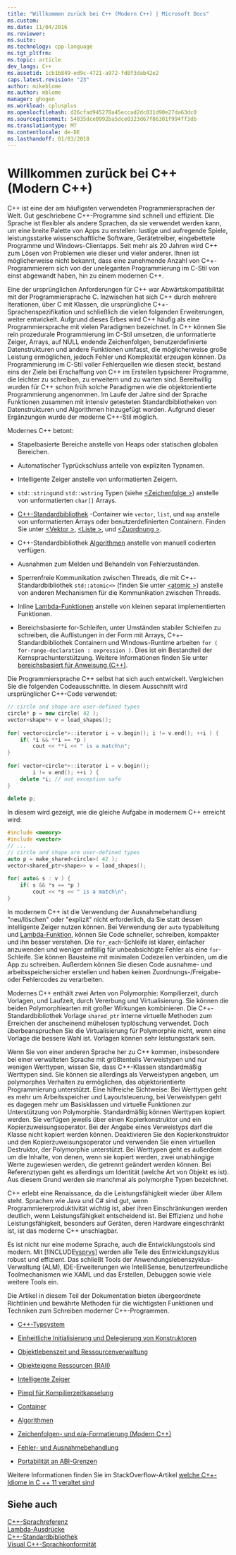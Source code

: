 ```yaml
---
title: "Willkommen zurück bei C++ (Modern C++) | Microsoft Docs"
ms.custom: 
ms.date: 11/04/2016
ms.reviewer: 
ms.suite: 
ms.technology: cpp-language
ms.tgt_pltfrm: 
ms.topic: article
dev_langs: C++
ms.assetid: 1cb1b849-ed9c-4721-a972-fd8f3dab42e2
caps.latest.revision: "23"
author: mikeblome
ms.author: mblome
manager: ghogen
ms.workload: cplusplus
ms.openlocfilehash: d26cfad945278a45eccad2dc031d90e27da63dc0
ms.sourcegitcommit: 54035dce0992ba5dce0323d67f86301f994ff3db
ms.translationtype: MT
ms.contentlocale: de-DE
ms.lasthandoff: 01/03/2018
---
```

# <a name="welcome-back-to-c-modern-c"></a>Willkommen zurück bei C++ (Modern C++)
C++ ist eine der am häufigsten verwendeten Programmiersprachen der Welt. Gut geschriebene C++-Programme sind schnell und effizient. Die Sprache ist flexibler als andere Sprachen, da sie verwendet werden kann, um eine breite Palette von Apps zu erstellen: lustige und aufregende Spiele, leistungsstarke wissenschaftliche Software, Gerätetreiber, eingebettete Programme und Windows-Clientapps. Seit mehr als 20 Jahren wird C++ zum Lösen von Problemen wie dieser und vieler anderer. Ihnen ist möglicherweise nicht bekannt, dass eine zunehmende Anzahl von C++-Programmierern sich von der uneleganten Programmierung im C-Stil von einst abgewandt haben, hin zu einem modernen C++.  
  
 Eine der ursprünglichen Anforderungen für C++ war Abwärtskompatibilität mit der Programmiersprache C. Inzwischen hat sich C++ durch mehrere Iterationen, über C mit Klassen, die ursprüngliche C++-Sprachenspezifikation und schließlich die vielen folgenden Erweiterungen, weiter entwickelt. Aufgrund dieses Erbes wird C++ häufig als eine Programmiersprache mit vielen Paradigmen bezeichnet. In C++ können Sie rein prozedurale Programmierung im C-Stil umsetzen, die unformatierte Zeiger, Arrays, auf NULL endende Zeichenfolgen, benutzerdefinierte Datenstrukturen und andere Funktionen umfasst, die möglicherweise große Leistung ermöglichen, jedoch Fehler und Komplexität erzeugen können.  Da Programmierung im C-Stil voller Fehlerquellen wie diesen steckt, bestand eins der Ziele bei Erschaffung von C++ im Erstellen typsicherer Programme, die leichter zu schreiben, zu erweitern und zu warten sind. Bereitwillig wurden für C++ schon früh solche Paradigmen wie die objektorientierte Programmierung angenommen. Im Laufe der Jahre sind der Sprache Funktionen zusammen mit intensiv getesteten Standardbibliotheken von Datenstrukturen und Algorithmen hinzugefügt worden. Aufgrund dieser Ergänzungen wurde der moderne C++-Stil möglich.  
  
 Modernes C++ betont:  
  
-   Stapelbasierte Bereiche anstelle von Heaps oder statischen globalen Bereichen.  
  
-   Automatischer Typrückschluss antelle von expliziten Typnamen.  
  
-   Intelligente Zeiger anstelle von unformatierten Zeigern.  
  
-   `std::string`und `std::wstring` Typen (siehe [ \<Zeichenfolge >](../standard-library/string.md)) anstelle von unformatierten `char[]` Arrays.  
  
-   [C++-Standardbibliothek](../standard-library/cpp-standard-library-header-files.md) -Container wie `vector`, `list`, und `map` anstelle von unformatierten Arrays oder benutzerdefinierten Containern. Finden Sie unter [ \<Vektor >](../standard-library/vector.md), [ \<Liste >](../standard-library/list.md), und [ \<Zuordnung >](../standard-library/map.md).  
  
-   C++-Standardbibliothek [Algorithmen](../standard-library/algorithm.md) anstelle von manuell codierten verfügen.  
  
-   Ausnahmen zum Melden und Behandeln von Fehlerzuständen.  
  
-   Sperrenfreie Kommunikation zwischen Threads, die mit C++-Standardbibliothek `std::atomic<>` (finden Sie unter [ \<atomic >](../standard-library/atomic.md)) anstelle von anderen Mechanismen für die Kommunikation zwischen Threads.  
  
-   Inline [Lambda-Funktionen](../cpp/lambda-expressions-in-cpp.md) anstelle von kleinen separat implementierten Funktionen.  
  
-   Bereichsbasierte for-Schleifen, unter Umständen stabiler Schleifen zu schreiben, die Auflistungen in der Form mit Arrays, C++-Standardbibliothek Containern und Windows-Runtime arbeiten `for ( for-range-declaration : expression )`. Dies ist ein Bestandteil der Kernsprachunterstützung. Weitere Informationen finden Sie unter [bereichsbasiert für Anweisung (C++)](../cpp/range-based-for-statement-cpp.md).  
  
 Die Programmiersprache C++ selbst hat sich auch entwickelt. Vergleichen Sie die folgenden Codeausschnitte. In diesem Ausschnitt wird ursprünglicher C++-Code verwendet:  
  
```cpp  
// circle and shape are user-defined types  
circle* p = new circle( 42 );   
vector<shape*> v = load_shapes();  
  
for( vector<circle*>::iterator i = v.begin(); i != v.end(); ++i ) {  
    if( *i && **i == *p )  
        cout << **i << " is a match\n";  
}  
  
for( vector<circle*>::iterator i = v.begin();  
        i != v.end(); ++i ) {  
    delete *i; // not exception safe  
}  
  
delete p;  
```  
  
 In diesem wird gezeigt, wie die gleiche Aufgabe in modernem C++ erreicht wird:  
  
```cpp  
#include <memory>  
#include <vector>  
// ...  
// circle and shape are user-defined types  
auto p = make_shared<circle>( 42 );  
vector<shared_ptr<shape>> v = load_shapes();  
  
for( auto& s : v ) {  
    if( s && *s == *p )  
        cout << *s << " is a match\n";  
} 
```  
  
 In modernem C++ ist die Verwendung der Ausnahmebehandlung "neu/löschen" oder "explizit" nicht erforderlich, da Sie statt dessen intelligente Zeiger nutzen können. Bei Verwendung der `auto` typableitung und [Lambda-Funktion](../cpp/lambda-expressions-in-cpp.md), können Sie Code schneller, schreiben, kompakter und ihn besser verstehen. Die `for_each`-Schleife ist klarer, einfacher anzuwenden und weniger anfällig für unbeabsichtigte Fehler als eine `for`-Schleife. Sie können Bausteine mit minimalen Codezeilen verbinden, um die App zu schreiben. Außerdem können Sie diesen Code ausnahme- und arbeitsspeichersicher erstellen und haben keinen Zuordnungs-/Freigabe- oder Fehlercodes zu verarbeiten.  
  
 Modernes C++ enthält zwei Arten von Polymorphie: Kompilierzeit, durch Vorlagen, und Laufzeit, durch Vererbung und Virtualisierung. Sie können die beiden Polymorphiearten mit großer Wirkungen kombinieren. Die C++-Standardbibliothek Vorlage `shared_ptr` interne virtuelle Methoden zum Erreichen der anscheinend mühelosen typlöschung verwendet. Doch überbeanspruchen Sie die Virtualisierung für Polymorphie nicht, wenn eine Vorlage die bessere Wahl ist. Vorlagen können sehr leistungsstark sein.  
  
 Wenn Sie von einer anderen Sprache her zu C++ kommen, insbesondere bei einer verwalteten Sprache mit größtenteils Verweistypen und nur wenigen Werttypen, wissen Sie, dass C++-Klassen standardmäßig Werttypen sind. Sie können sie allerdings als Verweistypen angeben, um polymorphes Verhalten zu ermöglichen, das objektorientierte Programmierung unterstützt. Eine hilfreiche Sichtweise: Bei Werttypen geht es mehr um Arbeitsspeicher und Layoutsteuerung, bei Verweistypen geht es dagegen mehr um Basisklassen und virtuelle Funktionen zur Unterstützung von Polymorphie. Standardmäßig können Werttypen kopiert werden. Sie verfügen jeweils über einen Kopierkonstruktor und ein Kopierzuweisungsoperator. Bei der Angabe eines Verweistyps darf die Klasse nicht kopiert werden können. Deaktivieren Sie den Kopierkonstruktor und den Kopierzuweisungsoperator und verwenden Sie einen virtuellen Destruktor, der Polymorphie unterstützt. Bei Werttypen geht es außerdem um die Inhalte, von denen, wenn sie kopiert werden, zwei unabhängige Werte zugewiesen werden, die getrennt geändert werden können. Bei Referenztypen geht es allerdings um Identität (welche Art von Objekt es ist). Aus diesem Grund werden sie manchmal als polymorphe Typen bezeichnet.  
  
 C++ erlebt eine Renaissance, da die Leistungsfähigkeit wieder über Allem steht. Sprachen wie Java und C# sind gut, wenn Programmiererproduktivität wichtig ist, aber ihren Einschränkungen werden deutlich, wenn Leistungsfähigkeit entscheidend ist. Bei Effizienz und hohe Leistungsfähigkeit, besonders auf Geräten, deren Hardware eingeschränkt ist, ist das moderne C++ unschlagbar.  
  
 Es ist nicht nur eine moderne Sprache, auch die Entwicklungstools sind modern. Mit [!INCLUDE[vsprvs](../assembler/masm/includes/vsprvs_md.md)] werden alle Teile des Entwicklungszyklus robust und effizient. Das schließt Tools der Anwendungslebenszyklus-Verwaltung (ALM), IDE-Erweiterungen wie IntelliSense, benutzerfreundliche Toolmechanismen wie XAML und das Erstellen, Debuggen sowie viele weitere Tools ein.  
  
 Die Artikel in diesem Teil der Dokumentation bieten übergeordnete Richtlinien und bewährte Methoden für die wichtigsten Funktionen und Techniken zum Schreiben moderner C++-Programmen.  
  
-   [C++-Typsystem](../cpp/cpp-type-system-modern-cpp.md)  
  
-   [Einheitliche Initialisierung und Delegierung von Konstruktoren](../cpp/uniform-initialization-and-delegating-constructors.md)  
  
-   [Objektlebenszeit und Ressourcenverwaltung](../cpp/object-lifetime-and-resource-management-modern-cpp.md)  
  
-   [Objekteigene Ressourcen (RAII)](../cpp/objects-own-resources-raii.md)  
  
-   [Intelligente Zeiger](../cpp/smart-pointers-modern-cpp.md)  
  
-   [Pimpl für Kompilierzeitkapselung](../cpp/pimpl-for-compile-time-encapsulation-modern-cpp.md)  
  
-   [Container](../cpp/containers-modern-cpp.md)  
  
-   [Algorithmen](../cpp/algorithms-modern-cpp.md)  
  
-   [Zeichenfolgen- und e/a-Formatierung (Modern C++)](../cpp/string-and-i-o-formatting-modern-cpp.md)  
  
-   [Fehler- und Ausnahmebehandlung](../cpp/errors-and-exception-handling-modern-cpp.md)  
  
-   [Portabilität an ABI-Grenzen](../cpp/portability-at-abi-boundaries-modern-cpp.md)  
  
 Weitere Informationen finden Sie im StackOverflow-Artikel [welche C++-Idiome in C ++ 11 veraltet sind](http://go.microsoft.com/fwlink/p/?linkid=402836)  
  
## <a name="see-also"></a>Siehe auch  
 [C++-Sprachreferenz](../cpp/cpp-language-reference.md)   
 [Lambda-Ausdrücke](../cpp/lambda-expressions-in-cpp.md)   
 [C++-Standardbibliothek](../standard-library/cpp-standard-library-reference.md)  
 [Visual C++-Sprachkonformität](../visual-cpp-language-conformance.md)  

